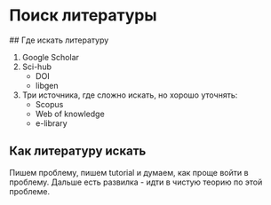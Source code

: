 # Поиск литературы

## Где искать литературу

1. Google Scholar
2. Sci-hub
    - DOI
    - libgen
3. Три источника, где сложно искать, но хорошо уточнять:
    - Scopus
    - Web of knowledge
    - e-library

## Как литературу искать

Пишем проблему, пишем tutorial и думаем, как проще войти в проблему. Дальше есть развилка - идти в чистую теорию по этой проблеме.